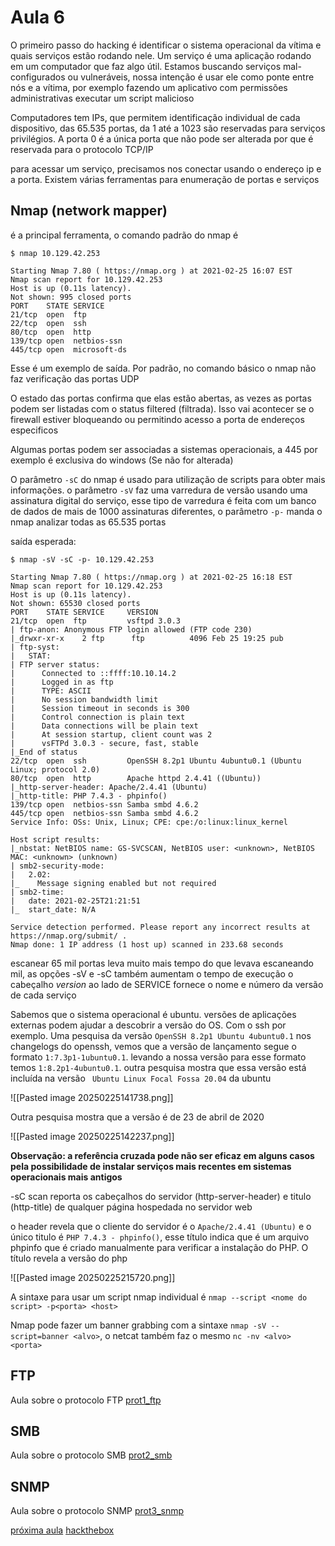 # Aula 6

O primeiro passo do hacking é identificar o sistema operacional da vítima e quais serviços estão rodando nele. Um serviço é uma aplicação rodando em um computador que faz algo útil. Estamos buscando serviços mal-configurados ou vulneráveis, nossa intenção é usar ele como ponte entre nós e a vítima, por exemplo fazendo um aplicativo com permissões administrativas executar um script malicioso

Computadores tem IPs, que permitem identificação individual de cada dispositivo, das 65.535 portas, da 1 até a 1023 são reservadas para serviços privilégios. A porta 0 é a única porta que não pode ser alterada por que é reservada para o protocolo TCP/IP

para acessar um serviço, precisamos nos conectar usando o endereço ip e a porta. Existem várias ferramentas para enumeração de portas e serviços

## Nmap (network mapper)
é a principal ferramenta, o comando padrão do nmap é


```
$ nmap 10.129.42.253

Starting Nmap 7.80 ( https://nmap.org ) at 2021-02-25 16:07 EST
Nmap scan report for 10.129.42.253
Host is up (0.11s latency).
Not shown: 995 closed ports
PORT    STATE SERVICE
21/tcp  open  ftp
22/tcp  open  ssh
80/tcp  open  http
139/tcp open  netbios-ssn
445/tcp open  microsoft-ds
```

Esse é um exemplo de saída. Por padrão, no comando básico o nmap não faz verificação das portas UDP 

O estado das portas confirma que elas estão abertas, as vezes as portas podem ser listadas com o status filtered (filtrada). Isso vai acontecer se o firewall estiver bloqueando ou permitindo acesso a porta de endereços especificos

Algumas portas podem ser associadas a sistemas operacionais, a 445 por exemplo é exclusiva do windows (Se não for alterada)

O parâmetro `-sC` do nmap é usado para utilização de scripts para obter mais informações. o parâmetro `-sV` faz uma varredura de versão usando uma assinatura digital do serviço, esse tipo de varredura é feita com um banco de dados de mais de 1000 assinaturas diferentes, o parâmetro `-p-` manda o nmap analizar todas as 65.535 portas

saída esperada:

```
$ nmap -sV -sC -p- 10.129.42.253

Starting Nmap 7.80 ( https://nmap.org ) at 2021-02-25 16:18 EST
Nmap scan report for 10.129.42.253
Host is up (0.11s latency).
Not shown: 65530 closed ports
PORT    STATE SERVICE     VERSION
21/tcp  open  ftp         vsftpd 3.0.3
| ftp-anon: Anonymous FTP login allowed (FTP code 230)
|_drwxr-xr-x    2 ftp      ftp          4096 Feb 25 19:25 pub
| ftp-syst: 
|   STAT: 
| FTP server status:
|      Connected to ::ffff:10.10.14.2
|      Logged in as ftp
|      TYPE: ASCII
|      No session bandwidth limit
|      Session timeout in seconds is 300
|      Control connection is plain text
|      Data connections will be plain text
|      At session startup, client count was 2
|      vsFTPd 3.0.3 - secure, fast, stable
|_End of status
22/tcp  open  ssh         OpenSSH 8.2p1 Ubuntu 4ubuntu0.1 (Ubuntu Linux; protocol 2.0)
80/tcp  open  http        Apache httpd 2.4.41 ((Ubuntu))
|_http-server-header: Apache/2.4.41 (Ubuntu)
|_http-title: PHP 7.4.3 - phpinfo()
139/tcp open  netbios-ssn Samba smbd 4.6.2
445/tcp open  netbios-ssn Samba smbd 4.6.2
Service Info: OSs: Unix, Linux; CPE: cpe:/o:linux:linux_kernel

Host script results:
|_nbstat: NetBIOS name: GS-SVCSCAN, NetBIOS user: <unknown>, NetBIOS MAC: <unknown> (unknown)
| smb2-security-mode: 
|   2.02: 
|_    Message signing enabled but not required
| smb2-time: 
|   date: 2021-02-25T21:21:51
|_  start_date: N/A

Service detection performed. Please report any incorrect results at https://nmap.org/submit/ .
Nmap done: 1 IP address (1 host up) scanned in 233.68 seconds
```


escanear 65 mil portas leva muito mais tempo do que levava escaneando mil, as opções -sV e -sC também aumentam o tempo de execução
o cabeçalho *version* ao lado de SERVICE fornece o nome e número da versão de cada serviço

Sabemos que o sistema operacional é ubuntu. versões de aplicações externas podem ajudar a descobrir a versão do OS. Com o ssh por exemplo. Uma pesquisa da versão ``OpenSSH 8.2p1 Ubuntu 4ubuntu0.1`` nos changelogs do openssh, vemos que a versão de lançamento segue o formato ``1:7.3p1-1ubuntu0.1``. levando a nossa versão para esse formato temos ``1:8.2p1-4ubuntu0.1``. outra pesquisa mostra que essa versão está incluída na versão `` Ubuntu Linux Focal Fossa 20.04`` da ubuntu

![[Pasted image 20250225141738.png]]

Outra pesquisa mostra que a versão é de 23 de abril de 2020

![[Pasted image 20250225142237.png]]

**Observação: a referência cruzada pode não ser eficaz em alguns casos pela possibilidade de instalar serviços mais recentes em sistemas operacionais mais antigos**

-sC scan reporta os cabeçalhos do servidor (http-server-header) e titulo (http-title) de qualquer página hospedada no servidor web

o header revela que o cliente do servidor é o `Apache/2.4.41 (Ubuntu)` e o único titulo é 
``PHP 7.4.3 - phpinfo()``, esse título indica que é um arquivo phpinfo que é criado manualmente para verificar a instalação do PHP. O título revela a versão do php

![[Pasted image 20250225215720.png]]

A sintaxe para usar um script nmap individual é
`nmap --script <nome do script> -p<porta> <host>`

Nmap pode fazer um banner grabbing com a sintaxe `nmap -sV --script=banner <alvo>`, o netcat também faz o mesmo `nc -nv <alvo> <porta>`

## FTP

Aula sobre o protocolo FTP [prot1_ftp](prot1_ftp.md)

## SMB
Aula sobre o protocolo SMB [prot2_smb](prot2_smb.md)
##  SNMP
Aula sobre o protocolo SNMP [prot3_snmp](prot3_snmp.md)

[próxima aula](7_enumeração_web.md)
[hackthebox](../../README.md)